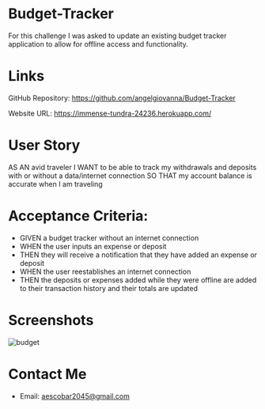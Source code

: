 # Budget-Tracker
For this challenge I was asked to update an existing budget tracker application to allow for offline access and functionality.

# Links
GitHub Repository: https://github.com/angelgiovanna/Budget-Tracker

Website URL: https://immense-tundra-24236.herokuapp.com/

# User Story 
AS AN avid traveler
I WANT to be able to track my withdrawals and deposits with or without a data/internet connection
SO THAT my account balance is accurate when I am traveling 

# Acceptance Criteria:  
* GIVEN a budget tracker without an internet connection
* WHEN the user inputs an expense or deposit
* THEN they will receive a notification that they have added an expense or deposit
* WHEN the user reestablishes an internet connection
* THEN the deposits or expenses added while they were offline are added to their transaction history and their totals are updated

# Screenshots
![budget](https://user-images.githubusercontent.com/96391351/176541172-27824976-465c-4b52-99ba-ad1e960eb994.png)

# Contact Me 
* Email: aescobar2045@gmail.com
